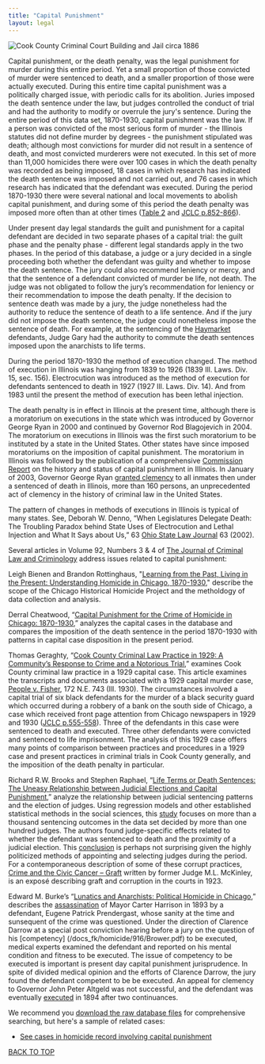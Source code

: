 ```yaml
---
title: "Capital Punishment"
layout: legal
---
```

![Cook County Criminal Court Building and Jail circa 1886](/img/legal/capital/criminal_court.jpg)

Capital punishment, or the death penalty, was the legal punishment for murder during this entire period. Yet a small proportion of those convicted of murder were sentenced to death, and a smaller proportion of those were actually executed. During this entire time capital punishment was a politically charged issue, with  periodic calls for its abolition. Juries imposed the death sentence under the law, but judges controlled the conduct of trial and had the authority to modify or overrule the jury's sentence.
During the entire period of this data set, 1870-1930, capital punishment was the law. If a person was convicted of the most serious form of murder - the Illinois statutes did not define murder by degrees - the punishment stipulated was death; although most convictions for murder did not result in a sentence of death, and most convicted murderers were not executed. In this set of more than 11,000 homicides there were over 100 cases in which the death penalty was recorded as being imposed, 18 cases in which research has indicated the death sentence was imposed and not carried out, and 76 cases in which research has indicated that the defendant was executed. During the period 1870-1930 there were several national and local movements to abolish capital punishment, and during some of this period the death penalty was imposed more often than at other times ([Table 2](/docs_fk/homicide/jclc854-855.pdf) and [JCLC p.852-866](/docs_fk/homicide/jclc852-866.pdf)).

Under present day legal standards the guilt and punishment for a capital defendant are decided in two separate phases of a capital trial: the guilt phase and the penalty phase - different legal standards apply in the two phases. In the period of this database, a judge or a jury decided in a single proceeding both whether the defendant was guilty and whether to impose the death sentence. The jury could also recommend leniency or mercy, and that the sentence of a defendant convicted of murder be life, not death. The judge was not obligated to follow the jury’s recommendation for leniency or their recommendation to impose the death penalty. If the decision to sentence death was made by a jury, the judge nonetheless had the authority to reduce the sentence of death to a life sentence. And if the jury did not impose the death sentence, the judge could nonetheless impose the sentence of death.  For example, at the sentencing of the [Haymarket](/crimes/haymarket/) defendants, Judge Gary had the authority to commute the death sentences imposed upon the anarchists to life terms.

During the period 1870-1930 the method of execution changed. The method of execution in Illinois was hanging from 1839 to 1926 (1839 Ill. Laws. Div. 15, sec. 156). Electrocution was introduced as the method of execution for defendants sentenced to death in 1927 (1927 Ill. Laws. Div. 14). And from 1983 until the present the method of execution has been lethal injection.

The death penalty is in effect in Illinois at the present time, although there is a moratorium on executions in the state which was introduced by Governor George Ryan in 2000 and continued by Governor Rod Blagojevich in 2004. The moratorium on executions in Illinois was the first such moratorium to be instituted by a state in the United States. Other states have since imposed moratoriums on the imposition of capital punishment. The moratorium in Illinois  was followed by the publication of a comprehensive [Commission Report](https://www2.illinois.gov/idoc/Pages/default.aspx) on the history and status of capital punishment in Illinois. In January of 2003, Governor George Ryan [granted clemency](http://www.law.northwestern.edu/about/news/newsdisplay.cfm?ID=475) to all inmates then under a sentenced of death in Illinois, more than 160 persons, an unprecedented act of clemency in the history of criminal law in the United States.

The pattern of changes in methods of executions in Illinois is typical of many states.  See, Deborah W. Denno, “When Legislatures Delegate Death: The Troubling Paradox behind State Uses of Electrocution and Lethal Injection and What It Says about Us,” 63 [Ohio State Law Journal](https://moritzlaw.osu.edu/oslj/) 63 (2002).

Several articles in Volume 92, Numbers 3 & 4 of [The Journal of Criminal Law and Criminology](/pubs/journal/) address issues related to capital punishment:

Leigh Bienen and Brandon Rottinghaus, "[Learning from the Past, Living in the Present: Understanding Homicide in Chicago, 1870-1930](/docs_fk/homicide/LawJournal/JCLC01.pdf),"  describe the scope of the Chicago Historical Homicide Project and the metholdogy of data collection and analysis.

Derral Cheatwood, “[Capital Punishment for the Crime of Homicide in Chicago: 1870-1930](/docs_fk/homicide/jclc843-866.pdf),” analyzes the capital cases in the database and compares the imposition of the death sentence in the period 1870-1930 with patterns in capital case disposition in the present period.

Thomas Geraghty, “[Cook County Criminal Law Practice in 1929: A Community’s Response to Crime and a Notorious Trial](/docs_fk/homicide/LawJournal/JCLC02.pdf),” examines Cook County criminal law practice in a 1929 capital case. This article examines the transcripts and documents associated with a 1929 capital murder case, [People v. Fisher](/crimes/fisher/), 172 N.E. 743 (Ill. 1930). The circumstances involved a capital trial of six black defendants for the murder of a black security guard which occurred during a robbery of a bank on the south side of Chicago, a case which received front page attention from Chicago newspapers in 1929 and 1930 ([JCLC p.555-558](/docs_fk/homicide/jclc555-558.pdf)). Three of the defendants in this case were sentenced to death and executed. Three other defendants were convicted and sentenced to life imprisonment. The analysis of this 1929 case offers many points of comparison between practices and procedures in a 1929 case and present practices in criminal trials in Cook County generally, and the imposition of the death penalty in particular.

Richard R.W. Brooks and Stephen Raphael, “[Life Terms or Death Sentences: The Uneasy Relationship between Judicial Elections and Capital Punishment](/docs_fk/homicide/jclc609-639.pdf),” analyze the relationship between judicial sentencing patterns and the election of judges. Using regression models and other established statistical methods in the social sciences, this [study](/docs_fk/homicide/jclc618-637.pdf) focuses on more than a thousand sentencing outcomes in the data set decided by more than one hundred judges. The authors found judge-specific effects related to whether the defendant was sentenced to death and the proximity of a judicial election. This [conclusion](/docs_fk/homicide/jclc638-639.pdf) is perhaps not surprising given the highly politicized methods of appointing and selecting judges during the period. For a contemporaneous description of some of these corrupt practices,  [Crime and the Civic Cancer – Graft](/pubs/graft) written by  former Judge M.L. McKinley, is an exposé describing graft and corruption in the courts in 1923.

Edward M. Burke’s “[Lunatics and Anarchists: Political Homicide in Chicago](/docs_fk/homicide/jclc791-808.pdf),” describes the [assassination](/crimes/carter/) of Mayor Carter Harrison in 1893 by a defendant, Eugene Patrick Prendergast, whose sanity at the time and sunsequent of the crime was questioned. Under the direction of Clarence Darrow at a special post conviction hearing before a jury on the question of his [competency] (/docs_fk/homicide/916/Brower.pdf) to be executed, medical experts examined the defendant and reported on his mental condition and fitness to be executed. The issue of competency to be executed is important is present day capital punishment jurisprudence. In spite of divided medical opinion and the efforts of Clarence Darrow, the jury found the defendant competent to be be executed. An appeal for clemency to Governor John Peter Altgeld was not successful, and the defendant was eventually [executed](/docs_fk/homicide/916/Certification.pdf) in 1894 after two continuances.

We recommend you [download the raw database files](https://doi.org/10.21985/N2HB3R) for comprehensive searching, but here's a sample of related cases:

- [See cases in homicide record involving capital punishment](/searches/capital-punishment/)

[BACK TO TOP](/legal/capital/#top)
